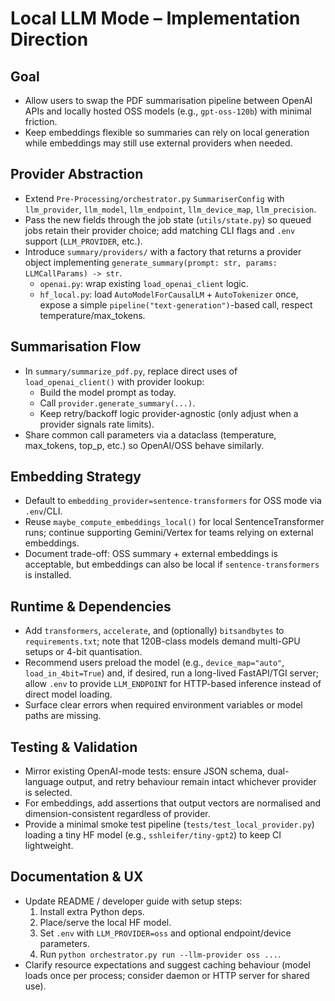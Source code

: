 # Local LLM Mode – Implementation Direction

## Goal
- Allow users to swap the PDF summarisation pipeline between OpenAI APIs and locally hosted OSS models (e.g., `gpt-oss-120b`) with minimal friction.
- Keep embeddings flexible so summaries can rely on local generation while embeddings may still use external providers when needed.

## Provider Abstraction
- Extend `Pre-Processing/orchestrator.py` `SummariserConfig` with `llm_provider`, `llm_model`, `llm_endpoint`, `llm_device_map`, `llm_precision`.
- Pass the new fields through the job state (`utils/state.py`) so queued jobs retain their provider choice; add matching CLI flags and `.env` support (`LLM_PROVIDER`, etc.).
- Introduce `summary/providers/` with a factory that returns a provider object implementing `generate_summary(prompt: str, params: LLMCallParams) -> str`.
  - `openai.py`: wrap existing `load_openai_client` logic.
  - `hf_local.py`: load `AutoModelForCausalLM` + `AutoTokenizer` once, expose a simple `pipeline("text-generation")`-based call, respect temperature/max_tokens.

## Summarisation Flow
- In `summary/summarize_pdf.py`, replace direct uses of `load_openai_client()` with provider lookup:
  - Build the model prompt as today.
  - Call `provider.generate_summary(...)`.
  - Keep retry/backoff logic provider-agnostic (only adjust when a provider signals rate limits).
- Share common call parameters via a dataclass (temperature, max_tokens, top_p, etc.) so OpenAI/OSS behave similarly.

## Embedding Strategy
- Default to `embedding_provider=sentence-transformers` for OSS mode via `.env`/CLI.
- Reuse `maybe_compute_embeddings_local()` for local SentenceTransformer runs; continue supporting Gemini/Vertex for teams relying on external embeddings.
- Document trade-off: OSS summary + external embeddings is acceptable, but embeddings can also be local if `sentence-transformers` is installed.

## Runtime & Dependencies
- Add `transformers`, `accelerate`, and (optionally) `bitsandbytes` to `requirements.txt`; note that 120B-class models demand multi-GPU setups or 4-bit quantisation.
- Recommend users preload the model (e.g., `device_map="auto"`, `load_in_4bit=True`) and, if desired, run a long-lived FastAPI/TGI server; allow `.env` to provide `LLM_ENDPOINT` for HTTP-based inference instead of direct model loading.
- Surface clear errors when required environment variables or model paths are missing.

## Testing & Validation
- Mirror existing OpenAI-mode tests: ensure JSON schema, dual-language output, and retry behaviour remain intact whichever provider is selected.
- For embeddings, add assertions that output vectors are normalised and dimension-consistent regardless of provider.
- Provide a minimal smoke test pipeline (`tests/test_local_provider.py`) loading a tiny HF model (e.g., `sshleifer/tiny-gpt2`) to keep CI lightweight.

## Documentation & UX
- Update README / developer guide with setup steps:
  1. Install extra Python deps.
  2. Place/serve the local HF model.
  3. Set `.env` with `LLM_PROVIDER=oss` and optional endpoint/device parameters.
  4. Run `python orchestrator.py run --llm-provider oss ...`.
- Clarify resource expectations and suggest caching behaviour (model loads once per process; consider daemon or HTTP server for shared use).
